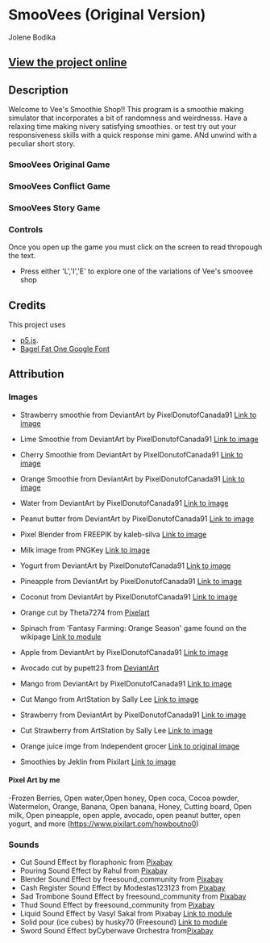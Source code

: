 # SmooVees (Original Version)
Jolene Bodika

## [View the project online](https://jbodika.github.io/CART-253/Assignments/VariationJam/)

## Description
Welcome to Vee's Smoothie Shop!! This program is a smoothie making simulator that incorporates a bit of randomness and weirdnesss. Have a relaxing time making nivery satisfying smoothies. or test try out your responsiveness skills with a quick response mini game. ANd unwind with a peculiar short story. 



### SmooVees Original Game
### SmooVees Conflict Game
### SmooVees Story Game




### Controls
Once you open up the game you must click on the screen to read thropough the text.
* Press either 'L','I','E' to explore one of the variations of Vee's smoovee shop


#####



## Credits
This project uses 
- [p5.js](https://p5js.org).
- [Bagel Fat One Google Font](https://developers.google.com/fonts) 

## Attribution

### Images
- Strawberry smoothie from DeviantArt by PixelDonutofCanada91 [Link to image](https://www.deviantart.com/pixeldonutofcanada91/art/Strawberry-Smoothie-Pixel-958133833) 
- Lime Smoothie from DeviantArt by PixelDonutofCanada91 [Link to image](https://www.deviantart.com/pixeldonutofcanada91/art/Limeade-Smoothie-Pixel-961809444)
- Cherry Smoothie from DeviantArt by PixelDonutofCanada91 [Link to image](https://www.deviantart.com/pixeldonutofcanada91/art/Cherry-Smoothie-Pixel-983367056)
- Orange Smoothie from DeviantArt by PixelDonutofCanada91 [Link to image](https://www.deviantart.com/pixeldonutofcanada91/art/Orange-Smoothie-Pixel-983367712)
- Water from DeviantArt by PixelDonutofCanada91 [Link to image](https://www.deviantart.com/pixeldonutofcanada91/art/Water-Bottle-Icon-Pixel-994437456)
- Peanut butter from DeviantArt by PixelDonutofCanada91 [Link to image](https://www.deviantart.com/pixeldonutofcanada91/art/Peanut-Butter-Pixel-954365974)

- Pixel Blender from FREEPIK by kaleb-silva [Link to image](https://www.freepik.com/premium-vector/pixel-art-blender-kitchen-equipment-vector-icon-8bit-game-white-background_27462079.htm)
- Milk image from PNGKey [Link to image](https://www.pngkey.com/detail/u2q8y3t4e6i1a9a9_nes-milk-milk-carton-pixel-art/)
- Yogurt from DeviantArt by PixelDonutofCanada91 [Link to image](https://www.deviantart.com/pixeldonutofcanada91/art/Blueberry-Yogurt-Pixel-964800093)
- Pineapple from DeviantArt by PixelDonutofCanada91 [Link to image](https://www.deviantart.com/pixeldonutofcanada91/art/Pineapple-8-Bit-Icon-Pixel-993971585) 
- Coconut from DeviantArt by PixelDonutofCanada91 [Link to image](https://www.deviantart.com/pixeldonutofcanada91/art/Coconuts-Pixel-964633209) 
- Orange cut by Theta7274 from [Pixelart](https://www.pixilart.com/art/a-cut-orange-sr256b6dbb49377)
- Spinach from 'Fantasy Farming: Orange Season' game found on the wikipage [Link to module](https://orange-season.fandom.com/wiki/Spinach)
- Apple from DeviantArt by PixelDonutofCanada91 [Link to image](https://www.deviantart.com/pixeldonutofcanada91/art/Green-Apple-Icon-Pixel-953225478) 
- Avocado cut by pupett23 from [DeviantArt](https://www.deviantart.com/pupett23/art/avocado-1047371567) 
- Mango from DeviantArt by PixelDonutofCanada91 [Link to image](https://www.deviantart.com/pixeldonutofcanada91/art/Tropical-Mango-Pixel-995817260) 
- Cut Mango from ArtStation by Sally Lee [Link to image](https://www.artstation.com/artwork/qQRYGN)
- Strawberry from DeviantArt by PixelDonutofCanada91 [Link to image](https://www.deviantart.com/pixeldonutofcanada91/art/Farm-Fresh-Strawberry-Pixel-994848178) 
- Cut Strawberry from ArtStation by Sally Lee [Link to image](https://www.artstation.com/artwork/B3QoKl)
- Orange juice imge from Independent grocer [Link to original image](https://www.yourindependentgrocer.ca/pulp-free-orange-juice-bottle/p/21086068_EA)
- Smoothies by Jeklin from Pixilart [Link to image](https://www.pixilart.com/art/fruit-smoothie-sr237a9eccf8daws3?ft=tags&ft_id=)


#### Pixel Art by me
-Frozen Berries, Open water,Open honey, Open coca, Cocoa powder, Watermelon, Orange, Banana, Open banana, Honey, Cutting board, Open milk, Open pineapple, open apple, avocado, open peanut butter, open yogurt, and more (https://www.pixilart.com/howboutno0)

### Sounds
- Cut Sound Effect by floraphonic from [Pixabay]("https://pixabay.com//?utm_source=link-attribution&utm_medium=referral&utm_campaign=music&utm_content=184692)
- Pouring Sound Effect by Rahul from [Pixabay]("https://pixabay.com/sound-effects//?utm_source=link-attribution&utm_medium=referral&utm_campaign=music&utm_content=263175")
- Blender Sound Effect by freesound_community from [Pixabay]("https://pixabay.com//?utm_source=link-attribution&utm_medium=referral&utm_campaign=music&utm_content=82391")
- Cash Register Sound Effect by Modestas123123 from [Pixabay]("https://pixabay.com//?utm_source=link-attribution&utm_medium=referral&utm_campaign=music&utm_content=125042")
- Sad Trombone Sound Effect by freesound_community from [Pixabay]("https://pixabay.com/sound-effects//?utm_source=link-attribution&utm_medium=referral&utm_campaign=music&utm_content=6347")
- Thud Sound Effect by freesound_community from [Pixabay](https://pixabay.com/sound-effects//?utm_source=link-attribution&utm_medium=referral&utm_campaign=music&utm_content=83043")
- Liquid Sound Effect by Vasyl Sakal from Pixabay [Link to module]("https://pixabay.com/users/universfield-28281460/?utm_source=link-attribution&utm_medium=referral&utm_campaign=music&utm_content=191999")
- Solid pour (ice cubes) by husky70 (Freesound) [Link to module](https://pixabay.com/sound-effects/icecubes-106485/)
- Sword Sound Effect byCyberwave Orchestra from[Pixabay]("https://pixabay.com/sound-effects//?utm_source=link-attribution&utm_medium=referral&utm_campaign=music&utm_content=234987")